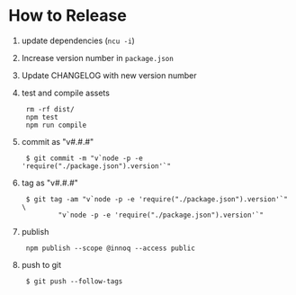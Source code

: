 # How to Release

1. update dependencies (`ncu -i`)

2. Increase version number in `package.json`

3. Update CHANGELOG with new version number

4. test and compile assets

        rm -rf dist/
        npm test
        npm run compile

5. commit as "v#.#.#"

        $ git commit -m "v`node -p -e 'require("./package.json").version'`"

6. tag as "v#.#.#"

        $ git tag -am "v`node -p -e 'require("./package.json").version'`" \
                "v`node -p -e 'require("./package.json").version'`"

7. publish

        npm publish --scope @innoq --access public

8. push to git

        $ git push --follow-tags
